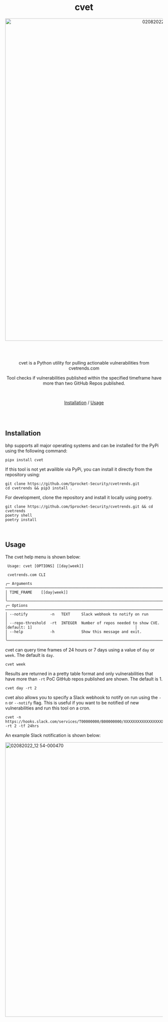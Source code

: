 <div align="center">
 
# cvet

  <img width="1030" alt="02082022_12 53-000469" src="https://user-images.githubusercontent.com/8538866/182379468-62be89b8-a4d3-4232-987a-8576906e0a63.png">

 <br><br>
 
cvet is a Python utility for pulling actionable vulnerabilities from cvetrends.com

Tool checks if vulnerabilities published within the specified timeframe have more than two GitHub Repos published.

<br>

[Installation](#installation) /
[Usage](#usage)

</div><br>

</div>
<br>

## Installation

bhp supports all major operating systems and can be installed for the PyPi using the following command:

```
pipx install cvet
```

If this tool is not yet availible via PyPi, you can install it directly from the repository using:

```
git clone https://github.com/Sprocket-Security/cvetrends.git
cd cvetrends && pip3 install .
```

For development, clone the repository and install it locally using poetry.

```
git clone https://github.com/Sprocket-Security/cvetrends.git && cd cvetrends
poetry shell 
poetry install
```

<br>

## Usage

The cvet help menu is shown below:

```
 Usage: cvet [OPTIONS] [[day|week]]                                                                                              
                                                                                                                                 
 cvetrends.com CLI                                                                                                               
                                                                                                                                 
╭─ Arguments ───────────────────────────────────────────────────────────────────────────────────────────────────────────────────╮
│ TIME_FRAME    [[day|week]]                                                                                                    │
╰───────────────────────────────────────────────────────────────────────────────────────────────────────────────────────────────╯
╭─ Options ─────────────────────────────────────────────────────────────────────────────────────────────────────────────────────╮
│ --notify          -n   TEXT     Slack webhook to notify on run                                                                │
│ --repo-threshold  -rt  INTEGER  Number of repos needed to show CVE. [default: 1]                                              │
│ --help            -h            Show this message and exit.                                                                   │
╰───────────────────────────────────────────────────────────────────────────────────────────────────────────────────────────────╯
```

cvet can query time frames of 24 hours or 7 days using a value of `day` or `week`. The default is `day`.

```
cvet week 
```

Results are returned in a pretty table format and only vulnerabilities that have more than `-rt` PoC GitHub repos published are shown. The default is 1.

```
cvet day -rt 2
```

cvet also allows you to specify a Slack webhook to notify on run using the `-n` or `--notify` flag. This is useful if you want to be notified of new vulnerabilities and run this tool on a cron.

```
cvet -n https://hooks.slack.com/services/T00000000/B00000000/XXXXXXXXXXXXXXXXXXXXXXXX -rt 2 -tf 24hrs
```

An example Slack notification is shown below:

<img width="877" alt="02082022_12 54-000470" src="https://user-images.githubusercontent.com/8538866/182379759-238c40a8-383f-4808-95c6-928eaf537f85.png">


